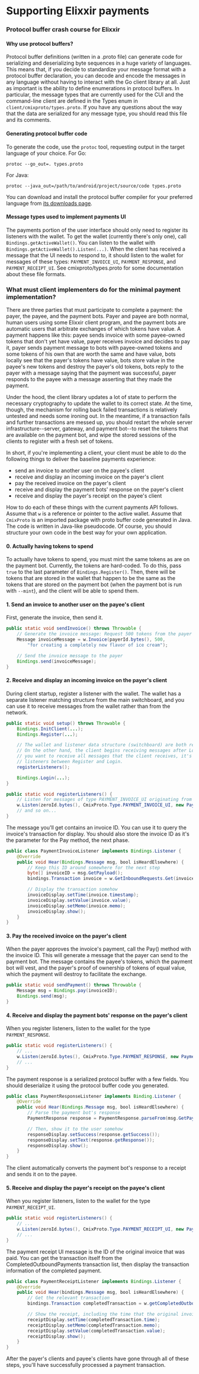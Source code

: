 # Supporting Elixxir payments

### Protocol buffer crash course for Elixxir

#### Why use protocol buffers?

Protocol buffer definitions (written in a .proto file) can generate code for serializing and deserializing byte sequences in a huge variety of languages. This means that, if you decide to standardize your message format with a protocol buffer declaration, you can decode and encode the messages in any language without having to interact with the Go client library at all.  Just as important is the ability to define enumerations in protocol buffers. In particular, the message types that are currently used for the CUI and the command-line client are defined in the Types enum in `client/cmixproto/types.proto`. If you have any questions about the way that the data are serialized for any message type, you should read this file and its comments.

#### Generating protocol buffer code

To generate the code, use the `protoc` tool, requesting output in the target language of your choice. For Go:

`protoc --go_out=. types.proto`

For Java:

`protoc --java_out=/path/to/android/project/source/code types.proto`

You can download and install the protocol buffer compiler for your preferred language from [its downloads page](https://developers.google.com/protocol-buffers/docs/downloads).

#### Message types used to implement payments UI

The payments portion of the user interface should only need to register its listeners with the wallet. To get the wallet (currently there's only one), call `Bindings.getActiveWallet()`. You can listen to the wallet with `Bindings.getActiveWallet().Listen(...)`. When the client has received a message that the UI needs to respond to, it should listen to the wallet for messages of these types: `PAYMENT_INVOICE_UI`, `PAYMENT_RESPONSE`, and `PAYMENT_RECEIPT_UI`. See cmixproto/types.proto for some documentation about these file formats.

### What must client implementers do for the minimal payment implementation?

There are three parties that must participate to complete a payment: the payer, the payee, and the payment bots. Payer and payee are both normal, human users using some Elixxir client program, and the payment bots are automatic users that arbitrate exchanges of which tokens have value.
A payment happens like this: payee sends invoice with some payee-owned tokens that don't yet have value, payer receives invoice and decides to pay it, payer sends payment message to bots with payee-owned tokens and some tokens of his own that are worth the same and have value, bots locally see that the payer's tokens have value, bots store value in the payee's new tokens and destroy the payer's old tokens, bots reply to the payer with a message saying that the payment was successful, payer responds to the payee with a message asserting that they made the payment.

Under the hood, the client library updates a lot of state to perform the necessary cryptography to update the wallet to its correct state. At the time, though, the mechanism for rolling back failed transactions is relatively untested and needs some ironing out. In the meantime, if a transaction fails and further transactions are messed up, you should restart the whole server infrastructure--server, gateway, and payment bot--to reset the tokens that are available on the payment bot, and wipe the stored sessions of the clients to register with a fresh set of tokens.

In short, if you're implementing a client, your client must be able to do the following things to deliver the baseline payments experience:

- send an invoice to another user on the payee's client
- receive and display an incoming invoice on the payer's client
- pay the received invoice on the payer's client
- receive and display the payment bots' response on the payer's client
- receive and display the payer's receipt on the payee's client

How to do each of these things with the current payments API follows. Assume that `w` is a reference or pointer to the active wallet. Assume that `CmixProto` is an imported package with proto buffer code generated in Java. The code is written in Java-like pseudocode. Of course, you should structure your own code in the best way for your own application.

#### 0. Actually having tokens to spend

To actually have tokens to spend, you must mint the same tokens as are on the payment bot. Currently, the tokens are hard-coded. To do this, pass `true` to the last parameter of `Bindings.Register()`. Then, there will be tokens that are stored in the wallet that happen to be the same as the tokens that are stored on the payment bot (when the payment bot is run with `--mint`), and the client will be able to spend them.

#### 1. Send an invoice to another user on the payee's client

First, generate the invoice, then send it.

```java
public static void sendInvoice() throws Throwable {
    // Generate the invoice message: Request 500 tokens from the payer
    Message invoiceMessage = w.Invoice(payerId.bytes(), 500,
        "for creating a completely new flavor of ice cream");

    // Send the invoice message to the payer
    Bindings.send(invoiceMessage); 
}
```

#### 2. Receive and display an incoming invoice on the payer's client

During client startup, register a listener with the wallet. The wallet has a separate listener matching structure from the main switchboard, and you can use it to receive messages from the wallet rather than from the network.

```java
public static void setup() throws Throwable {
    Bindings.InitClient(...);
    Bindings.Register(...);

    // The wallet and listener data structure (switchboard) are both ready after Register.
    // On the other hand, the client begins receiving messages after Login. So, if
    // you want to receive all messages that the client receives, it's best to register
    // listeners between Register and Login.
    registerListeners();

    Bindings.Login(...);
}

public static void registerListeners() {
    // Listen for messages of type PAYMENT_INVOICE_UI originating from all users
    w.Listen(zeroId.bytes(), CmixProto.Type.PAYMENT_INVOICE_UI, new PaymentInvoiceListener());
    // and so on...
}
```

The message you'll get contains an invoice ID. You can use it to query the invoice's transaction for display. You should also store the invoice ID as it's the parameter for the Pay method, the next phase.

```java
public class PaymentInvoiceListener implements Bindings.Listener {
    @Override
    public void Hear(Bindings.Message msg, bool isHeardElsewhere) {
        // Keep this ID around somewhere for the next step
        byte[] invoiceID = msg.GetPayload();
        bindings.Transaction invoice = w.GetInboundRequests.Get(invoiceID);

        // Display the transaction somehow
        invoiceDisplay.setTime(invoice.timestamp);
        invoiceDisplay.setValue(invoice.value);
        invoiceDisplay.setMemo(invoice.memo);
        invoiceDisplay.show();
    }
}
```

#### 3. Pay the received invoice on the payer's client

When the payer approves the invoice's payment, call the Pay() method with the invoice ID. This will generate a message that the payer can send to the payment bot. The message contains the payee's tokens, which the payment bot will vest, and the payer's proof of ownership of tokens of equal value, which the payment will destroy to facilitate the exchange.

```java
public static void sendPayment() throws Throwable {
    Message msg = Bindings.pay(invoiceID);
    Bindings.send(msg);
}
```

#### 4. Receive and display the payment bots' response on the payer's client

When you register listeners, listen to the wallet for the type `PAYMENT_RESPONSE`.

```java
public static void registerListeners() {
    // ...
    w.Listen(zeroId.bytes(), CmixProto.Type.PAYMENT_RESPONSE, new PaymentResponseListener());
    // ...
}
```

The payment response is a serialized protocol buffer with a few fields. You should deserialize it using the protocol buffer code you generated.

```java
public class PaymentResponseListener implements Binding.Listener {
    @Override
    public void Hear(Bindings.Message msg, bool isHeardElsewhere) {
        // Parse the payment bot's response
        PaymentResponse response = PaymentResponse.parseFrom(msg.GetPayload());

        // Then, show it to the user somehow
        responseDisplay.setSuccess(response.getSuccess());
        responseDisplay.setText(response.getResponse());
        responseDisplay.show();
    }
}
```

The client automatically converts the payment bot's response to a receipt and sends it on to the payee.

#### 5. Receive and display the payer's receipt on the payee's client

When you register listeners, listen to the wallet for the type `PAYMENT_RECEIPT_UI`.

```java
public static void registerListeners() {
    // ...
    w.Listen(zeroId.bytes(), CmixProto.Type.PAYMENT_RECEIPT_UI, new PaymentReceiptListener());
    // ...
}
```

The payment receipt UI message is the ID of the original invoice that was paid. You can get the transaction itself from the CompletedOutboundPayments transaction list, then display the transaction information of the completed payment.

```java
public class PaymentReceiptListener implements Bindings.Listener {
    @Override
    public void Hear(bindings.Message msg, bool isHeardElsewhere) {
        // Get the relevant transaction
        bindings.Transaction completedTransaction = w.getCompletedOutboundTransaction(msg.GetPayload());

        // Show the receipt, including the time that the original invoice was sent.
        receiptDisplay.setTime(completedTransaction.time);
        receiptDisplay.setMemo(completedTransaction.memo);
        receiptDisplay.setValue(completedTransaction.value);
        receiptDisplay.show();
    }
}
```

After the payer's clients and payee's clients have gone through all of these steps, you'll have successfully processed a payment transaction.

